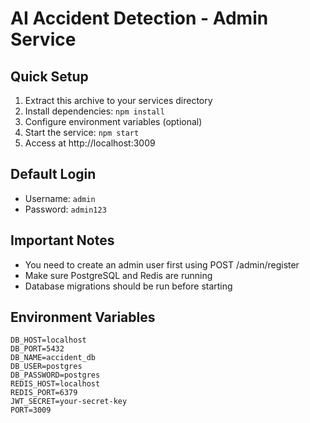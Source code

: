 # AI Accident Detection - Admin Service

## Quick Setup

1. Extract this archive to your services directory
2. Install dependencies: `npm install`
3. Configure environment variables (optional)
4. Start the service: `npm start`
5. Access at http://localhost:3009

## Default Login
- Username: `admin`
- Password: `admin123`

## Important Notes
- You need to create an admin user first using POST /admin/register
- Make sure PostgreSQL and Redis are running
- Database migrations should be run before starting

## Environment Variables
```
DB_HOST=localhost
DB_PORT=5432
DB_NAME=accident_db
DB_USER=postgres
DB_PASSWORD=postgres
REDIS_HOST=localhost
REDIS_PORT=6379
JWT_SECRET=your-secret-key
PORT=3009
```
